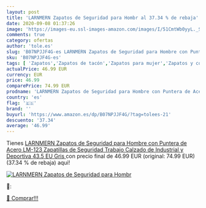```yaml
---
layout: post
title: 'LARNMERN Zapatos de Seguridad para Hombr al 37.34 % de rebaja'
date: 2020-09-08 01:37:26
image: 'https://images-eu.ssl-images-amazon.com/images/I/51CmtWb0yyL._SL400_.jpg'
comments: true
category: ofertas
author: 'tole.es'
slug: 'B07NPJJF4G-es LARNMERN Zapatos de Seguridad para Hombre con Puntera de...'
sku: 'B07NPJJF4G-es'
tags: [ 'Zapatos','Zapatos de tacón','Zapatos para mujer','Zapatos y complementos','zapatos', ]
actualPrice: 46.99 EUR
currency: EUR
price: 46.99
comparePrice: 74.99 EUR
prodname: 'LARNMERN Zapatos de Seguridad para Hombre con Puntera de Acero  LM-123  Zapatillas de Seguridad Trabajo  Calzado de Industrial y Deportiva  43.5 EU  Gris '
country: 'es'
flag: '🇪🇸'
brand: ''
buyurl: 'https://www.amazon.es/dp/B07NPJJF4G/?tag=tolees-21'
descuento: '37.34'
average: '46.99'
---
```


Tienes [LARNMERN Zapatos de Seguridad para Hombre con Puntera de Acero  LM-123  Zapatillas de Seguridad Trabajo  Calzado de Industrial y Deportiva  43.5 EU  Gris ](https://www.amazon.es/dp/B07NPJJF4G/?tag=tolees-21) con precio final de  46.99 EUR (original: 74.99 EUR) (37.34 %  de rebaja) aqui!

[![LARNMERN Zapatos de Seguridad para Hombr](https://images-eu.ssl-images-amazon.com/images/I/51CmtWb0yyL._SL400_.jpg)](https://www.amazon.es/dp/B07NPJJF4G/?tag=tolees-21)

🔎:


[🛒 Comprar!!!](https://www.amazon.es/dp/B07NPJJF4G/?tag=tolees-21)
